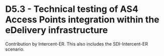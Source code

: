 # D5.3 - Technical testing of AS4 Access Points integration within the eDelivery infrastructure

Contribution by Intercent-ER. This also includes the SDI-Intercent-ER scenario.